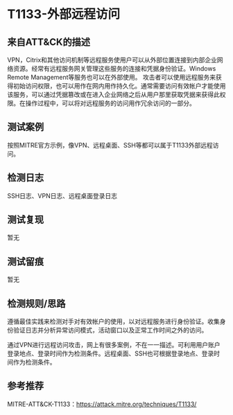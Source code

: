 # T1133-外部远程访问

## 来自ATT&CK的描述

VPN，Citrix和其他访问机制等远程服务使用户可以从外部位置连接到内部企业网络资源。经常有远程服务网关管理这些服务的连接和凭据身份验证。Windows Remote Management等服务也可以在外部使用。
攻击者可以使用远程服务来获得初始访问权限，也可以用作在网内用作持久化。通常需要访问有效帐户才能使用该服务，可以通过凭据篡改或在进入企业网络之后从用户那里获取凭据来获得此权限。在操作过程中，可以将对远程服务的访问用作冗余访问的一部分。

## 测试案例

按照MITRE官方示例，像VPN、远程桌面、SSH等都可以属于T1133外部远程访问。

## 检测日志

SSH日志、VPN日志、远程桌面登录日志

## 测试复现

暂无

## 测试留痕

暂无

## 检测规则/思路

遵循最佳实践来检测对手对有效帐户的使用，以对远程服务进行身份验证。收集身份验证日志并分析异常访问模式，活动窗口以及正常工作时间之外的访问。

通过VPN进行远程访问攻击，网上有很多案例，不在一一描述。可利用用户账户登录地点、登录时间作为检测条件。远程桌面、SSH也可根据登录地点、登录时间作为检测条件。

## 参考推荐

MITRE-ATT&CK-T1133：<https://attack.mitre.org/techniques/T1133/>
